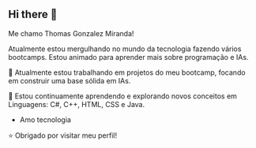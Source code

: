 ## Hi there 👋

Me chamo Thomas Gonzalez Miranda!

Atualmente estou mergulhando no mundo da tecnologia fazendo vários bootcamps. Estou animado para aprender mais sobre programação e IAs.

🔭 Atualmente estou trabalhando em projetos do meu bootcamp, focando em construir uma base sólida em IAs.

🌱 Estou continuamente aprendendo e explorando novos conceitos em Linguagens: C#, C++, HTML, CSS e Java.

* Amo tecnologia

⭐️ Obrigado por visitar meu perfil!
